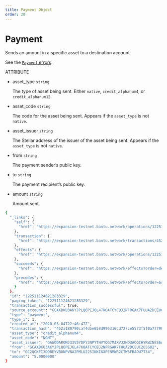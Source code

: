 ```yaml
---
title: Payment Object
order: 20
---
```


# Payment

Sends an amount in a specific asset to a destination account.

See the [`Payment` errors](../../../errors/result-codes/operation-specific/payment.md).

ATTRIBUTE 

* asset\_type `string`

  The type of asset being sent. Either `native`, `credit_alphanum4`, or `credit_alphanum12`.

* asset\_code `string`

  The code for the asset being sent. Appears if the `asset_type` is not `native`.

* asset\_issuer `string`

  The Stellar address of the issuer of the asset being sent. Appears if the `asset_type` is not `native`.

* from `string`

  The payment sender’s public key.

* to `string`

  The payment recipient’s public key.

* amount `string`

  Amount sent.

```bash
{
  "_links": {
    "self": {
      "href": "https://expansion-testnet.bantu.network/operations/122511124621283329"
    },
    "transaction": {
      "href": "https://expansion-testnet.bantu.network/transactions/452a180790caf4dbe658d996316cd727ce5573f5f0a77790da540cc49214fe80"
    },
    "effects": {
      "href": "https://expansion-testnet.bantu.network/operations/122511124621283329/effects"
    },
    "succeeds": {
      "href": "https://expansion-testnet.bantu.network/effects?order=desc\u0026cursor=122511124621283329"
    },
    "precedes": {
      "href": "https://expansion-testnet.bantu.network/effects?order=asc\u0026cursor=122511124621283329"
    }
  },
  "id": "122511124621283329",
  "paging_token": "122511124621283329",
  "transaction_successful": true,
  "source_account": "GCAXBKU3AKYJPLQ6PEJ6L47KOATCYCBJ2NFRGAK7FUUA2DCEUC265SU2",
  "type": "payment",
  "type_i": 1,
  "created_at": "2020-03-04T22:46:47Z",
  "transaction_hash": "452a180790caf4dbe658d996316cd727ce5573f5f0a77790da540cc49214fe80",
  "asset_type": "credit_alphanum4",
  "asset_code": "NGNT",
  "asset_issuer": "GAWODAROMJ33V5YDFY3NPYTHVYQG7MJXVJ2ND3AOGIHYRWINES6ACCPD",
  "from": "GCAXBKU3AKYJPLQ6PEJ6L47KOATCYCBJ2NFRGAK7FUUA2DCEUC265SU2",
  "to": "GC2QCKFI3DOBEYVBONPVNA2PMLU225IKKI6XPENMWR2CTWSFBAOU7T34",
  "amount": "5.0000000"
}
```


